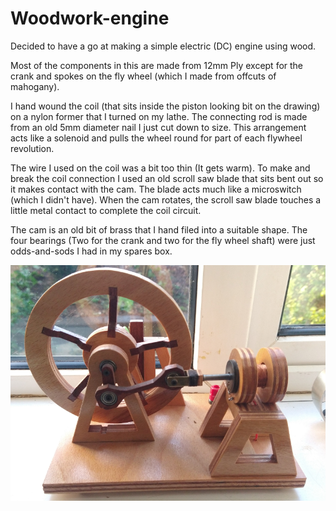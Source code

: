 
# Woodwork-engine
Decided to have a go at making a simple electric (DC) engine using wood.

Most of the components in this are made from 12mm Ply except for the crank and spokes on the fly wheel (which I made from offcuts of mahogany).

I hand wound the coil (that sits inside the piston looking bit on the drawing) on a nylon former that I turned on my lathe.
The connecting rod is made from an old 5mm diameter nail I just cut down to size. This arrangement acts like a solenoid and pulls the wheel round for part of each flywheel revolution.

The wire I used on the coil was a bit too thin (It gets warm). To make and break the coil connection I used an old scroll saw blade that sits bent out so it makes contact with the cam. The blade acts much like a microswitch (which I didn't have). When the cam rotates, the scroll saw blade touches a little metal contact to complete the coil circuit. 

The cam is an old bit of brass that I hand filed into a suitable shape. The four bearings (Two for the crank and two for the fly wheel shaft) were just odds-and-sods I had in my spares box.

![](/pictures/Engine.png "Plywood engine")
